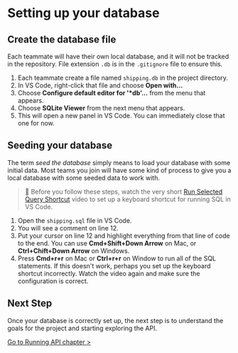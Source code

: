 # Setting up your database


## Create the database file

Each teammate will have their own local database, and it will not be tracked in the repository. File extension `.db` is in the `.gitignore` file to ensure this.

1. Each teammate create a file named `shipping.db` in the project directory.
2. In VS Code, right-click that file and choose **Open with...**
3. Choose **Configure default editor for '\*db'...** from the menu that appears.
4. Choose **SQLite Viewer** from the next menu that appears.
5. This will open a new panel in VS Code. You can immediately close that one for now.

## Seeding your database

The term _seed the database_ simply means to load your database with some initial data. Most teams you join will have some kind of process to give you a local database with some seeded data to work with.

> 🧨 Before you follow these steps, watch the very short [Run Selected Query Shortcut](https://watch.screencastify.com/v/uU2USCyA64opMoTrZXI9) video to set up a keyboard shortcut for running SQL in VS Code.

1. Open the `shipping.sql` file in VS Code.
2. You will see a comment on line 12.
3. Put your cursor on line 12 and highlight everything from that line of code to the end. You can use **Cmd+Shift+Down Arrow** on Mac, or **Ctrl+Chift+Down Arrow** on Windows.
4. Press **Cmd+r+r** on Mac or **Ctrl+r+r** on Window to run all of the SQL statements. If this doesn't work, perhaps you set up the keyboard shortcut incorrectly. Watch the video again and make sure the configuration is correct.

## Next Step

Once your database is correctly set up, the next step is to understand the goals for the project and starting exploring the API.

[Go to Running API chapter >](./SS_API_IMPERATIVE_INTRO.md)
